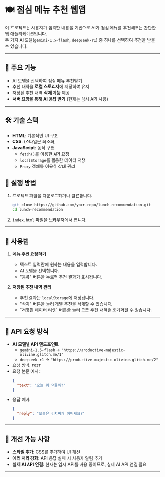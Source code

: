 # 🍽️ 점심 메뉴 추천 웹앱

이 프로젝트는 사용자가 입력한 내용을 기반으로 AI가 점심 메뉴를 추천해주는 간단한 웹 애플리케이션입니다.  
두 가지 AI 모델(`gemini-1.5-flash`, `deepseek-r1`) 중 하나를 선택하여 추천을 받을 수 있습니다.

---

## 📌 주요 기능
- AI 모델을 선택하여 점심 메뉴 추천받기
- 추천 내역을 **로컬 스토리지**에 저장하여 유지
- 저장된 추천 내역 **삭제 기능** 제공
- **서버 요청을 통해 AI 응답 받기** (현재는 임시 API 사용)

---

## 🛠️ 기술 스택
- **HTML**: 기본적인 UI 구조
- **CSS**: (스타일은 최소화)
- **JavaScript**: 동작 구현
  - `fetch()`를 이용한 API 요청
  - `localStorage`를 활용한 데이터 저장
  - `Proxy` 객체를 이용한 상태 관리


## 🚀 실행 방법
1. 프로젝트 파일을 다운로드하거나 클론합니다.
   ```sh
   git clone https://github.com/your-repo/lunch-recommendation.git
   cd lunch-recommendation
   ```
2. `index.html` 파일을 브라우저에서 엽니다.

---

## 🔧 사용법
1. **메뉴 추천 요청하기**
   - 텍스트 입력란에 원하는 내용을 입력합니다.
   - AI 모델을 선택합니다.
   - "등록" 버튼을 누르면 추천 결과가 표시됩니다.

2. **저장된 추천 내역 관리**
   - 추천 결과는 `localStorage`에 저장됩니다.
   - "삭제" 버튼을 눌러 개별 추천을 삭제할 수 있습니다.
   - "저장된 데이터 리셋" 버튼을 눌러 모든 추천 내역을 초기화할 수 있습니다.

---

## 📡 API 요청 방식
- **AI 모델별 API 엔드포인트**
  - `gemini-1.5-flash` → `"https://productive-majestic-olivine.glitch.me/1"`
  - `deepseek-r1` → `"https://productive-majestic-olivine.glitch.me/2"`
- 요청 방식: `POST`
- 요청 본문 예시:
  ```json
  {
    "text": "오늘 뭐 먹을까?"
  }
  ```
- 응답 예시:
  ```json
  {
    "reply": "오늘은 김치찌개 어떠세요?"
  }
  ```

---

## 📌 개선 가능 사항
- **스타일 추가**: CSS를 추가하여 UI 개선
- **에러 처리 강화**: API 응답 실패 시 사용자 알림 추가
- **실제 AI API 연결**: 현재는 임시 API를 사용 중이므로, 실제 AI API 연결 필요

---
